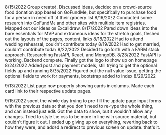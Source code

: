 8/15/2022
Group created. Discussed ideas, decided on a crowd-source food donation app based on GoFundMe, but specifically to purchase food for a person in need off of their grocery list
8/16/2022
Conducted some research into GoFundMe and other sites with multiple item registries. Mapped out our ideas on Excalidraw.
8/17/2022
Pared down ideas into the bare essentials for MVP and extraneous ideas for the stretch goals, fleshed out the layouts of the pages, content, links
8/18/2022
Had to attend wedding rehearsal, couldn't contribute today
8/19/2022
Had to get married, couldn't contribute today
8/22/2022
Decided to go forth with a FARM stack approach. Researching FastAPI, React, and MongoDB.
8/23/2022
FastAPI is working. Backend complete. Finally got the logo to show up on homepage
8/24/2022
Added post and payment models, still trying to get the optional fields up and running
8/25/2022
Figured out the null value issue, getting the optional fields to work for payments, bootstrap added to index
8/29/2022

9/13/2022
List page now properly showing cards in columns. Made each card link to their respective update pages.

9/15/2022
spent the whole day trying to pre-fill the update page input forms with the previous data so that you don't need to re-type the whole thing, and can instead just edit. Got the data to show, but it wouldn't allow any changes. Tried to style the css to be more in line with source material, but couldn't figure it out. I ended up giving up on everything, reverting back to how they were, and added a redirect to previous screen on update. that's it.